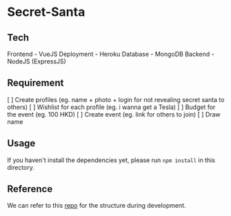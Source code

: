 # Secret-Santa

## Tech
Frontend - VueJS
Deployment - Heroku
Database - MongoDB
Backend - NodeJS (ExpressJS)

## Requirement
[ ] Create profiles (eg. name + photo + login for not revealing secret santa to others)
[ ] Wishlist for each profile (eg. i wanna get a Tesla)
[ ] Budget for the event (eg. 100 HKD)
[ ] Create event (eg. link for others to join)
[ ] Draw name

## Usage
If you haven't install the dependencies yet, please run `npm install` in this directory.

## Reference
We can refer to this [repo](https://github.com/gothinkster/vue-realworld-example-app/) for the structure during development.

